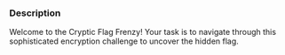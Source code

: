 ### Description

Welcome to the Cryptic Flag Frenzy! Your task is to navigate through this sophisticated encryption challenge to uncover the hidden flag.
